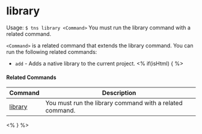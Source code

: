 library
==========

Usage:
    `$ tns library <Command>`
You must run the library command with a related command.

`<Command>` is a related command that extends the library command. You can run the following related commands:
* `add` - Adds a native library to the current project.
<% if(isHtml) { %> 

#### Related Commands

Command | Description
----------|----------
[library](library.html) | You must run the library command with a related command.
<% } %>